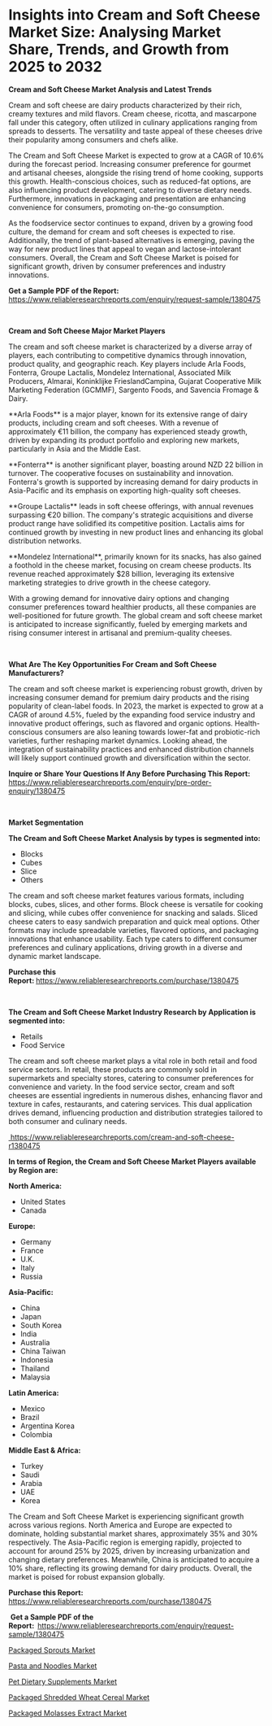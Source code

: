 <p><h1>Insights into Cream and Soft Cheese Market Size: Analysing Market Share, Trends, and Growth from 2025 to 2032</h1></p><p><strong>Cream and Soft Cheese Market Analysis and Latest Trends</strong></p>
<p><p>Cream and soft cheese are dairy products characterized by their rich, creamy textures and mild flavors. Cream cheese, ricotta, and mascarpone fall under this category, often utilized in culinary applications ranging from spreads to desserts. The versatility and taste appeal of these cheeses drive their popularity among consumers and chefs alike.</p><p>The Cream and Soft Cheese Market is expected to grow at a CAGR of 10.6% during the forecast period. Increasing consumer preference for gourmet and artisanal cheeses, alongside the rising trend of home cooking, supports this growth. Health-conscious choices, such as reduced-fat options, are also influencing product development, catering to diverse dietary needs. Furthermore, innovations in packaging and presentation are enhancing convenience for consumers, promoting on-the-go consumption.</p><p>As the foodservice sector continues to expand, driven by a growing food culture, the demand for cream and soft cheeses is expected to rise. Additionally, the trend of plant-based alternatives is emerging, paving the way for new product lines that appeal to vegan and lactose-intolerant consumers. Overall, the Cream and Soft Cheese Market is poised for significant growth, driven by consumer preferences and industry innovations.</p></p>
<p><strong>Get a Sample PDF of the Report:&nbsp;</strong> <a href="https://www.reliableresearchreports.com/enquiry/request-sample/1380475?utm_campaign=7&utm_medium=2&utm_source=Github&utm_content=ia&utm_term=14022025&utm_id=cream-and-soft-cheese">https://www.reliableresearchreports.com/enquiry/request-sample/1380475</a></p>
<p>&nbsp;</p>
<p><strong>Cream and Soft Cheese Major Market Players</strong></p>
<p><p>The cream and soft cheese market is characterized by a diverse array of players, each contributing to competitive dynamics through innovation, product quality, and geographic reach. Key players include Arla Foods, Fonterra, Groupe Lactalis, Mondelez International, Associated Milk Producers, Almarai, Koninklijke FrieslandCampina, Gujarat Cooperative Milk Marketing Federation (GCMMF), Sargento Foods, and Savencia Fromage & Dairy.</p><p>**Arla Foods** is a major player, known for its extensive range of dairy products, including cream and soft cheeses. With a revenue of approximately €11 billion, the company has experienced steady growth, driven by expanding its product portfolio and exploring new markets, particularly in Asia and the Middle East.</p><p>**Fonterra** is another significant player, boasting around NZD 22 billion in turnover. The cooperative focuses on sustainability and innovation. Fonterra's growth is supported by increasing demand for dairy products in Asia-Pacific and its emphasis on exporting high-quality soft cheeses.</p><p>**Groupe Lactalis** leads in soft cheese offerings, with annual revenues surpassing €20 billion. The company's strategic acquisitions and diverse product range have solidified its competitive position. Lactalis aims for continued growth by investing in new product lines and enhancing its global distribution networks.</p><p>**Mondelez International**, primarily known for its snacks, has also gained a foothold in the cheese market, focusing on cream cheese products. Its revenue reached approximately $28 billion, leveraging its extensive marketing strategies to drive growth in the cheese category.</p><p>With a growing demand for innovative dairy options and changing consumer preferences toward healthier products, all these companies are well-positioned for future growth. The global cream and soft cheese market is anticipated to increase significantly, fueled by emerging markets and rising consumer interest in artisanal and premium-quality cheeses.</p></p>
<p>&nbsp;</p>
<p><strong>What Are The Key Opportunities For Cream and Soft Cheese Manufacturers?</strong></p>
<p><p>The cream and soft cheese market is experiencing robust growth, driven by increasing consumer demand for premium dairy products and the rising popularity of clean-label foods. In 2023, the market is expected to grow at a CAGR of around 4.5%, fueled by the expanding food service industry and innovative product offerings, such as flavored and organic options. Health-conscious consumers are also leaning towards lower-fat and probiotic-rich varieties, further reshaping market dynamics. Looking ahead, the integration of sustainability practices and enhanced distribution channels will likely support continued growth and diversification within the sector.</p></p>
<p><strong>Inquire or Share Your Questions If Any Before Purchasing This Report:</strong> <a href="https://www.reliableresearchreports.com/enquiry/pre-order-enquiry/1380475?utm_campaign=7&utm_medium=2&utm_source=Github&utm_content=ia&utm_term=14022025&utm_id=cream-and-soft-cheese">https://www.reliableresearchreports.com/enquiry/pre-order-enquiry/1380475</a></p>
<p>&nbsp;</p>
<p><strong>Market Segmentation</strong></p>
<p><strong>The Cream and Soft Cheese Market Analysis by types is segmented into:</strong></p>
<p><ul><li>Blocks</li><li>Cubes</li><li>Slice</li><li>Others</li></ul></p>
<p><p>The cream and soft cheese market features various formats, including blocks, cubes, slices, and other forms. Block cheese is versatile for cooking and slicing, while cubes offer convenience for snacking and salads. Sliced cheese caters to easy sandwich preparation and quick meal options. Other formats may include spreadable varieties, flavored options, and packaging innovations that enhance usability. Each type caters to different consumer preferences and culinary applications, driving growth in a diverse and dynamic market landscape.</p></p>
<p><strong>Purchase this Report:&nbsp;</strong><a href="https://www.reliableresearchreports.com/purchase/1380475?utm_campaign=7&utm_medium=2&utm_source=Github&utm_content=ia&utm_term=14022025&utm_id=cream-and-soft-cheese">https://www.reliableresearchreports.com/purchase/1380475</a></p>
<p>&nbsp;</p>
<p><strong>The Cream and Soft Cheese Market Industry Research by Application is segmented into:</strong></p>
<p><ul><li>Retails</li><li>Food Service</li></ul></p>
<p><p>The cream and soft cheese market plays a vital role in both retail and food service sectors. In retail, these products are commonly sold in supermarkets and specialty stores, catering to consumer preferences for convenience and variety. In the food service sector, cream and soft cheeses are essential ingredients in numerous dishes, enhancing flavor and texture in cafes, restaurants, and catering services. This dual application drives demand, influencing production and distribution strategies tailored to both consumer and culinary needs.</p></p>
<p><a href="https://www.reliableresearchreports.com/cream-and-soft-cheese-r1380475?utm_campaign=7&utm_medium=2&utm_source=Github&utm_content=ia&utm_term=14022025&utm_id=cream-and-soft-cheese">&nbsp;https://www.reliableresearchreports.com/cream-and-soft-cheese-r1380475</a></p>
<p><strong>In terms of Region, the Cream and Soft Cheese Market Players available by Region are:</strong></p>
<p>
    <p> <strong> North America: </strong>
        <ul>
            <li>United States</li>
            <li>Canada</li>
        </ul>
        </p> 
    <p> <strong> Europe: </strong>
        <ul>
            <li>Germany</li>
            <li>France</li>
            <li>U.K.</li>
            <li>Italy</li>
            <li>Russia</li>
        </ul>
        </p> 
    <p> <strong> Asia-Pacific: </strong>
        <ul>
            <li>China</li>
            <li>Japan</li>
            <li>South Korea</li>
            <li>India</li>
            <li>Australia</li>
            <li>China Taiwan</li>
            <li>Indonesia</li>
            <li>Thailand</li>
            <li>Malaysia</li>
        </ul>
        </p> 
    <p> <strong> Latin America: </strong>
        <ul>
            <li>Mexico</li>
            <li>Brazil</li>
            <li>Argentina Korea</li>
            <li>Colombia</li>
        </ul>
        </p> 
    <p> <strong> Middle East & Africa: </strong>
        <ul>
            <li>Turkey</li>
            <li>Saudi</li>
            <li>Arabia</li>
            <li>UAE</li>
            <li>Korea</li>
        </ul>
    </p>
    </p>
<p><p>The Cream and Soft Cheese Market is experiencing significant growth across various regions. North America and Europe are expected to dominate, holding substantial market shares, approximately 35% and 30% respectively. The Asia-Pacific region is emerging rapidly, projected to account for around 25% by 2025, driven by increasing urbanization and changing dietary preferences. Meanwhile, China is anticipated to acquire a 10% share, reflecting its growing demand for dairy products. Overall, the market is poised for robust expansion globally.</p></p>
<p><strong>Purchase this Report: </strong><a href="https://www.reliableresearchreports.com/purchase/1380475?utm_campaign=7&utm_medium=2&utm_source=Github&utm_content=ia&utm_term=14022025&utm_id=cream-and-soft-cheese">https://www.reliableresearchreports.com/purchase/1380475</a></p>
<p>&nbsp;<strong>Get a Sample PDF of the Report:&nbsp;&nbsp;</strong><a href="https://www.reliableresearchreports.com/enquiry/request-sample/1380475?utm_campaign=7&utm_medium=2&utm_source=Github&utm_content=ia&utm_term=14022025&utm_id=cream-and-soft-cheese">https://www.reliableresearchreports.com/enquiry/request-sample/1380475</a></p>
<p><strong></strong></p>
<p><p><a href="https://github.com/zitanebeibit9/Market-Research-Report-List-1/blob/main/packaged-sprouts-market.md?utm_campaign=7&utm_medium=2&utm_source=Github&utm_content=ia&utm_term=14022025&utm_id=cream-and-soft-cheese">Packaged Sprouts Market</a></p><p><a href="https://github.com/loppibsr/Market-Research-Report-List-1/blob/main/pasta-and-noodles-market.md?utm_campaign=7&utm_medium=2&utm_source=Github&utm_content=ia&utm_term=14022025&utm_id=cream-and-soft-cheese">Pasta and Noodles Market</a></p><p><a href="https://github.com/alanepetevi/Market-Research-Report-List-1/blob/main/pet-dietary-supplements-market.md?utm_campaign=7&utm_medium=2&utm_source=Github&utm_content=ia&utm_term=14022025&utm_id=cream-and-soft-cheese">Pet Dietary Supplements Market</a></p><p><a href="https://github.com/hannajuana198484/Market-Research-Report-List-1/blob/main/packaged-shredded-wheat-cereal-market.md?utm_campaign=7&utm_medium=2&utm_source=Github&utm_content=ia&utm_term=14022025&utm_id=cream-and-soft-cheese">Packaged Shredded Wheat Cereal Market</a></p><p><a href="https://github.com/carendesrochers299/Market-Research-Report-List-1/blob/main/packaged-molasses-extract-market.md?utm_campaign=7&utm_medium=2&utm_source=Github&utm_content=ia&utm_term=14022025&utm_id=cream-and-soft-cheese">Packaged Molasses Extract Market</a></p></p>